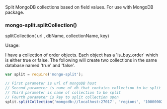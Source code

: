 Split MongoDB collections based on field values. For use with MongoDB package.

### mongo-split.splitCollection()

splitCollection( url , dbName, collectionName, key)

Usage:

I have a collection of order objects. Each object has a 'is_buy_order' which is either true or false. The following will create two collections in the same database named 'true' and 'false'.
```javascript
var split = require('mongo-split');

// First parameter is url of mongoDB host
// Second parameter is name of db that contains collection to be split
// Third parameter is name of collection to be split
// Fourth parameter is key to split collection upon
split.splitCollection('mongodb://localhost:27017', 'regions', '10000002', 'is_buy_order')
```